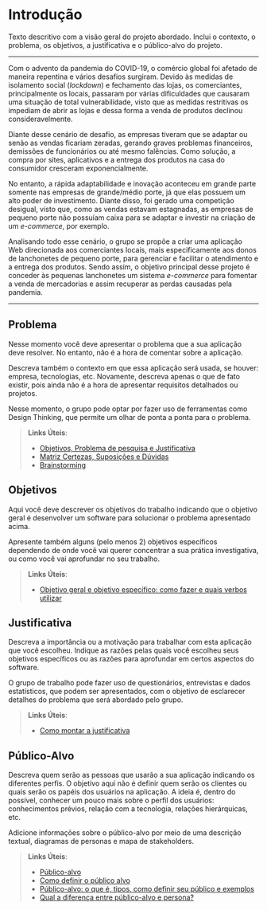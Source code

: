 # Introdução

Texto descritivo com a visão geral do projeto abordado. Inclui o contexto, o problema, os objetivos, a justificativa e o público-alvo do projeto.

---

Com o advento da pandemia do COVID-19, o comércio global foi afetado de maneira repentina e vários desafios surgiram. Devido às medidas de isolamento social (_lockdown_) e fechamento das lojas, os comerciantes, principalmente os locais, passaram por várias dificuldades que causaram uma situação de total vulnerabilidade, visto que as medidas restritivas os impediam de abrir as lojas e dessa forma a venda de produtos declinou consideravelmente.

Diante desse cenário de desafio, as empresas tiveram que se adaptar ou senão as vendas ficariam zeradas, gerando graves problemas financeiros, demissões de funcionários ou até mesmo falências. Como solução, a compra por sites, aplicativos e a entrega dos produtos na casa do consumidor cresceram exponencialmente.

No entanto, a rápida adaptabilidade e inovação aconteceu em grande parte somente nas empresas de grande/médio porte, já que elas possuem um alto poder de investimento. Diante disso, foi gerado uma competição desigual, visto que, como as vendas estavam estagnadas, as empresas de pequeno porte não possuíam caixa para se adaptar e investir na criação de um _e-commerce_, por exemplo.

Analisando todo esse cenário, o grupo se propõe a criar uma aplicação Web direcionada aos comerciantes locais, mais especificamente aos donos de lanchonetes de pequeno porte, para gerenciar e facilitar o atendimento e a entrega dos produtos. Sendo assim, o objetivo principal desse projeto é conceder às pequenas lanchonetes um sistema _e-commerce_ para fomentar a venda de mercadorias e assim recuperar as perdas causadas pela pandemia.

---

## Problema

Nesse momento você deve apresentar o problema que a sua aplicação deve resolver. No entanto, não é a hora de comentar sobre a aplicação.

Descreva também o contexto em que essa aplicação será usada, se houver: empresa, tecnologias, etc. Novamente, descreva apenas o que de fato existir, pois ainda não é a hora de apresentar requisitos detalhados ou projetos.

Nesse momento, o grupo pode optar por fazer uso de ferramentas como Design Thinking, que permite um olhar de ponta a ponta para o problema.

> **Links Úteis**:
>
> - [Objetivos, Problema de pesquisa e Justificativa](https://medium.com/@versioparole/objetivos-problema-de-pesquisa-e-justificativa-c98c8233b9c3)
> - [Matriz Certezas, Suposições e Dúvidas](https://medium.com/educa%C3%A7%C3%A3o-fora-da-caixa/matriz-certezas-suposi%C3%A7%C3%B5es-e-d%C3%BAvidas-fa2263633655)
> - [Brainstorming](https://www.euax.com.br/2018/09/brainstorming/)

## Objetivos

Aqui você deve descrever os objetivos do trabalho indicando que o objetivo geral é desenvolver um software para solucionar o problema apresentado acima.

Apresente também alguns (pelo menos 2) objetivos específicos dependendo de onde você vai querer concentrar a sua prática investigativa, ou como você vai aprofundar no seu trabalho.

> **Links Úteis**:
>
> - [Objetivo geral e objetivo específico: como fazer e quais verbos utilizar](https://blog.mettzer.com/diferenca-entre-objetivo-geral-e-objetivo-especifico/)

## Justificativa

Descreva a importância ou a motivação para trabalhar com esta aplicação que você escolheu. Indique as razões pelas quais você escolheu seus objetivos específicos ou as razões para aprofundar em certos aspectos do software.

O grupo de trabalho pode fazer uso de questionários, entrevistas e dados estatísticos, que podem ser apresentados, com o objetivo de esclarecer detalhes do problema que será abordado pelo grupo.

> **Links Úteis**:
>
> - [Como montar a justificativa](https://guiadamonografia.com.br/como-montar-justificativa-do-tcc/)

## Público-Alvo

Descreva quem serão as pessoas que usarão a sua aplicação indicando os diferentes perfis. O objetivo aqui não é definir quem serão os clientes ou quais serão os papéis dos usuários na aplicação. A ideia é, dentro do possível, conhecer um pouco mais sobre o perfil dos usuários: conhecimentos prévios, relação com a tecnologia, relações
hierárquicas, etc.

Adicione informações sobre o público-alvo por meio de uma descrição textual, diagramas de personas e mapa de stakeholders.

> **Links Úteis**:
>
> - [Público-alvo](https://blog.hotmart.com/pt-br/publico-alvo/)
> - [Como definir o público alvo](https://exame.com/pme/5-dicas-essenciais-para-definir-o-publico-alvo-do-seu-negocio/)
> - [Público-alvo: o que é, tipos, como definir seu público e exemplos](https://klickpages.com.br/blog/publico-alvo-o-que-e/)
> - [Qual a diferença entre público-alvo e persona?](https://rockcontent.com/blog/diferenca-publico-alvo-e-persona/)
